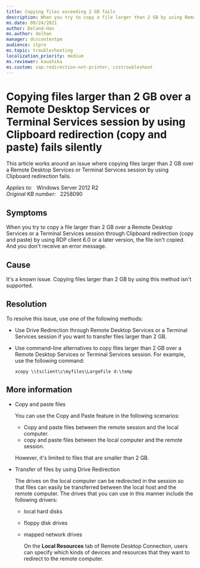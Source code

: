 ```yaml
---
title: Copying files exceeding 2 GB fails
description: When you try to copy a file larger than 2 GB by using Remote Desktop Protocol (RDP) client 6.0 or later, the file fails to copy. And you don't see an error message.
ms.date: 09/24/2021
author: Deland-Han
ms.author: delhan
manager: dcscontentpm
audience: itpro
ms.topic: troubleshooting
localization_priority: medium
ms.reviewer: kaushika
ms.custom: sap:redirection-not-printer, csstroubleshoot
---
```

# Copying files larger than 2 GB over a Remote Desktop Services or Terminal Services session by using Clipboard redirection (copy and paste) fails silently

This article works around an issue where copying files larger than 2 GB over a Remote Desktop Services or Terminal Services session by using Clipboard redirection fails.

_Applies to:_ &nbsp; Windows Server 2012 R2  
_Original KB number:_ &nbsp; 2258090

## Symptoms

When you try to copy a file larger than 2 GB over a Remote Desktop Services or a Terminal Services session through Clipboard redirection (copy and paste) by using RDP client 6.0 or a later version, the file isn't copied. And you don't receive an error message.

## Cause

It's a known issue. Copying files larger than 2 GB by using this method isn't supported.

## Resolution

To resolve this issue, use one of the following methods:

- Use Drive Redirection through Remote Desktop Services or a Terminal Services session if you want to transfer files larger than 2 GB.

- Use command-line alternatives to copy files larger than 2 GB over a Remote Desktop Services or Terminal Services session. For example, use the following command:

    ```console
    xcopy \\tsclient\c\myfiles\LargeFile d:\temp  
    ```

## More information

- Copy and paste files

  You can use the Copy and Paste feature in the following scenarios:

  - Copy and paste files between the remote session and the local computer.
  - copy and paste files between the local computer and the remote session.

  However, it's limited to files that are smaller than 2 GB.

- Transfer of files by using Drive Redirection

    The drives on the local computer can be redirected in the session so that files can easily be transferred between the local host and the remote computer. The drives that you can use in this manner include the following drivers:

  - local hard disks
  - floppy disk drives
  - mapped network drives

    On the **Local Resources** tab of Remote Desktop Connection, users can specify which kinds of devices and resources that they want to redirect to the remote computer.
